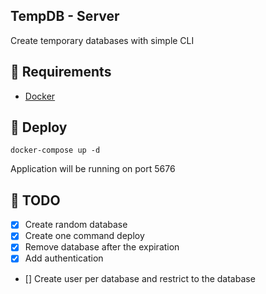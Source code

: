 ## TempDB - Server

Create temporary databases with simple CLI

## 📝 Requirements

- [Docker](https://docs.docker.com/)

## 🚀 Deploy

```
docker-compose up -d
```

Application will be running on port 5676

## 📝 TODO

- [x] Create random database
- [x] Create one command deploy
- [x] Remove database after the expiration
- [x] Add authentication
- [] Create user per database and restrict to the database
